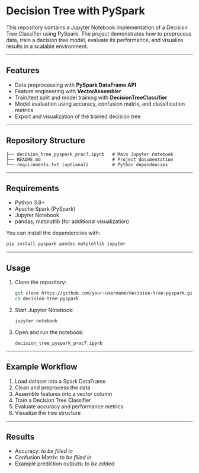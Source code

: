 # Decision Tree with PySpark

This repository contains a Jupyter Notebook implementation of a Decision Tree Classifier using PySpark. The project demonstrates how to preprocess data, train a decision tree model, evaluate its performance, and visualize results in a scalable environment.

---

## Features

* Data preprocessing with **PySpark DataFrame API**
* Feature engineering with **VectorAssembler**
* Train/test split and model training with **DecisionTreeClassifier**
* Model evaluation using accuracy, confusion matrix, and classification metrics
* Export and visualization of the trained decision tree

---

## Repository Structure

```
├── decision_tree_pyspark_prac7.ipynb   # Main Jupyter notebook
├── README.md                           # Project documentation
└── requirements.txt (optional)         # Python dependencies
```

---

##  Requirements

* Python 3.8+
* Apache Spark (PySpark)
* Jupyter Notebook
* pandas, matplotlib (for additional visualization)

You can install the dependencies with:

```bash
pip install pyspark pandas matplotlib jupyter
```

---

##  Usage

1. Clone the repository:

   ```bash
   git clone https://github.com/your-username/decision-tree-pyspark.git
   cd decision-tree-pyspark
   ```

2. Start Jupyter Notebook:

   ```bash
   jupyter notebook
   ```

3. Open and run the notebook:

   ```
   decision_tree_pyspark_prac7.ipynb
   ```

---

## Example Workflow

1. Load dataset into a Spark DataFrame
2. Clean and preprocess the data
3. Assemble features into a vector column
4. Train a Decision Tree Classifier
5. Evaluate accuracy and performance metrics
6. Visualize the tree structure

---

## Results

* Accuracy: *to be filled in*
* Confusion Matrix: *to be filled in*
* Example prediction outputs: *to be added*
